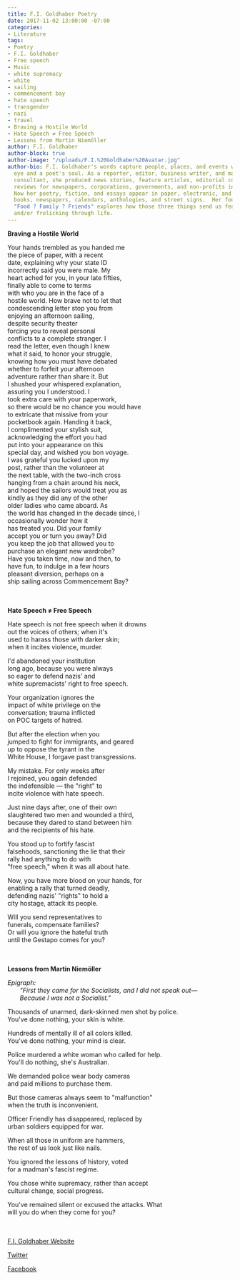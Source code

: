 ```yaml
---
title: F.I. Goldhaber Poetry
date: 2017-11-02 13:00:00 -07:00
categories:
- Literature
tags:
- Poetry
- F.I. Goldhaber
- Free speech
- Music
- white supremacy
- white
- sailing
- commencement bay
- hate speech
- transgender
- nazi
- travel
- Braving a Hostile World
- Hate Speech ≠ Free Speech
- Lessons from Martin Niemöller
author: F.I. Goldhaber
author-block: true
author-image: "/uploads/F.I.%20Goldhaber%20Avatar.jpg"
author-bio: F.I. Goldhaber's words capture people, places, and events with a photographer's
  eye and a poet's soul. As a reporter, editor, business writer, and marketing communications
  consultant, she produced news stories, feature articles, editorial columns, and
  reviews for newspapers, corporations, governments, and non-profits in five states.
  Now her poetry, fiction, and essays appear in paper, electronic, and audio magazines,
  books, newspapers, calendars, anthologies, and street signs.  Her fourth collection,
  "Food ? Family ? Friends" explores how those three things send us feasting, flinching,
  and/or frolicking through life.
---
```


**Braving a Hostile World**

Your hands trembled as you handed me<br> 
the piece of paper, with a recent<br> 
date, explaining why your state ID<br> 
incorrectly said you were male. My<br> 
heart ached for you, in your late fifties,<br> 
finally able to come to terms<br>
with who you are in the face of a<br> 
hostile world. How brave not to let that<br> 
condescending letter stop you from<br>
enjoying an afternoon sailing,<br>
despite security theater<br>
forcing you to reveal personal<br>
conflicts to a complete stranger. I<br>
read the letter, even though I knew<br>
what it said, to honor your struggle,<br>
knowing how you must have debated<br>
whether to forfeit your afternoon<br> 
adventure rather than share it. But<br> 
I shushed your whispered explanation,<br> 
assuring you I understood. I<br>
took extra care with your paperwork,<br>
so there would be no chance you would have<br>
to extricate that missive from your<br>
pocketbook again. Handing it back,<br>
I complimented your stylish suit,<br> 
acknowledging the effort you had<br>
put into your appearance on this<br>
special day, and wished you bon voyage.<br>
I was grateful you lucked upon my<br>
post, rather than the volunteer at<br>
the next table, with the two-inch cross<br>
hanging from a chain around his neck,<br> 
and hoped the sailors would treat you as<br>
kindly as they did any of the other<br>
older ladies who came aboard. As<br>
the world has changed in the decade since, I<br>
occasionally wonder how it<br>
has treated you. Did your family<br>
accept you or turn you away? Did<br>
you keep the job that allowed you to<br>
purchase an elegant new wardrobe?<br>
Have you taken time, now and then, to<br>
have fun, to indulge in a few hours<br>
pleasant diversion, perhaps on a<br>
ship sailing across Commencement Bay?<br>
<br>
<br>

**Hate Speech ≠ Free Speech**

Hate speech is not free speech when it drowns<br>
out the voices of others; when it's<br>
used to harass those with darker skin;<br>
when it incites violence, murder.<br>

I'd abandoned your institution<br>
long ago, because you were always<br>
so eager to defend nazis' and<br>
white supremacists' right to free speech.<br>

Your organization ignores the<br>
impact of white privilege on the<br>
conversation; trauma inflicted<br>
on POC targets of hatred.<br>

But after the election when you<br>
jumped to fight for immigrants, and geared<br>
up to oppose the tyrant in the<br>
White House, I forgave past transgressions.<br>

My mistake. For only weeks after<br>
I rejoined, you again defended<br>
the indefensible — the "right" to<br>
incite violence with hate speech.<br>

Just nine days after, one of their own<br>
slaughtered two men and wounded a third,<br>
because they dared to stand between him<br>
and the recipients of his hate.<br>

You stood up to fortify fascist<br>
falsehoods, sanctioning the lie that their<br>
rally had anything to do with<br>
"free speech," when it was all about hate.<br>

Now, you have more blood on your hands, for<br>
enabling a rally that turned deadly,<br>
defending nazis' "rights" to hold a<br>
city hostage, attack its people.<br>

Will you send representatives to<br>
funerals, compensate families?<br>
Or will you ignore the hateful truth<br>
until the Gestapo comes for you?<br>
<br>
<br>

**Lessons from Martin Niemöller**

*Epigraph:*<br>
&nbsp;&nbsp;&nbsp;&nbsp;&nbsp;&nbsp;&nbsp;*"First they came for the Socialists, and I did not speak out—*<br>
&nbsp;&nbsp;&nbsp;&nbsp;&nbsp;&nbsp;&nbsp;*Because I was not a Socialist."*

Thousands of unarmed, dark-skinned men shot by police.<br>
You've done nothing, your skin is white.<br>

Hundreds of mentally ill of all colors killed.<br>
You've done nothing, your mind is clear.<br>

Police murdered a white woman who called for help.<br>
You'll do nothing, she's Australian.<br>

We demanded police wear body cameras<br> 
and paid millions to purchase them.<br>

But those cameras always seem to "malfunction"<br>
when the truth is inconvenient.<br>

Officer Friendly has disappeared, replaced by<br>
urban soldiers equipped for war.<br>

When all those in uniform are hammers,<br>
the rest of us look just like nails.<br>

You ignored the lessons of history, voted<br>
for a madman's fascist regime.<br>

You chose white supremacy, rather than accept<br>
cultural change, social progress.<br>

You've remained silent or excused the attacks. What<br>
will you do when they come for you?<br>
<br>
<br>

[F.I. Goldhaber Website](http://www.goldhaber.net/)

[Twitter](http://twitter.com/PNWwriting)

[Facebook](http://www.facebook.com/goldhaber)